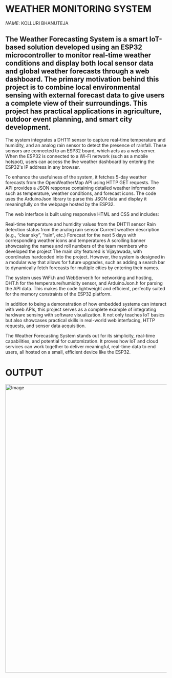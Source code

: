 # WEATHER MONITORING SYSTEM

*NAME*: KOLLURI BHANUTEJA

## The Weather Forecasting System is a smart IoT-based solution developed using an ESP32 microcontroller to monitor real-time weather conditions and display both local sensor data and global weather forecasts through a web dashboard. The primary motivation behind this project is to combine local environmental sensing with external forecast data to give users a complete view of their surroundings. This project has practical applications in agriculture, outdoor event planning, and smart city development.

The system integrates a DHT11 sensor to capture real-time temperature and humidity, and an analog rain sensor to detect the presence of rainfall. These sensors are connected to an ESP32 board, which acts as a web server. When the ESP32 is connected to a Wi-Fi network (such as a mobile hotspot), users can access the live weather dashboard by entering the ESP32's IP address in any browser.

To enhance the usefulness of the system, it fetches 5-day weather forecasts from the OpenWeatherMap API using HTTP GET requests. The API provides a JSON response containing detailed weather information such as temperature, weather conditions, and forecast icons. The code uses the ArduinoJson library to parse this JSON data and display it meaningfully on the webpage hosted by the ESP32.

The web interface is built using responsive HTML and CSS and includes:

Real-time temperature and humidity values from the DHT11 sensor
Rain detection status from the analog rain sensor
Current weather description (e.g., “clear sky”, “rain”, etc.)
Forecast for the next 5 days with corresponding weather icons and temperatures
A scrolling banner showcasing the names and roll numbers of the team members who developed the project
The main city featured is Vijayawada, with coordinates hardcoded into the project. However, the system is designed in a modular way that allows for future upgrades, such as adding a search bar to dynamically fetch forecasts for multiple cities by entering their names.

The system uses WiFi.h and WebServer.h for networking and hosting, DHT.h for the temperature/humidity sensor, and ArduinoJson.h for parsing the API data. This makes the code lightweight and efficient, perfectly suited for the memory constraints of the ESP32 platform.

In addition to being a demonstration of how embedded systems can interact with web APIs, this project serves as a complete example of integrating hardware sensing with software visualization. It not only teaches IoT basics but also showcases practical skills in real-world web interfacing, HTTP requests, and sensor data acquisition.

The Weather Forecasting System stands out for its simplicity, real-time capabilities, and potential for customization. It proves how IoT and cloud services can work together to deliver meaningful, real-time data to end users, all hosted on a small, efficient device like the ESP32.

# OUTPUT
<img width="1440" height="900" alt="Image" src="https://github.com/user-attachments/assets/eb2cf1b0-b1ac-47de-85cd-31fd2bb35d12" />
